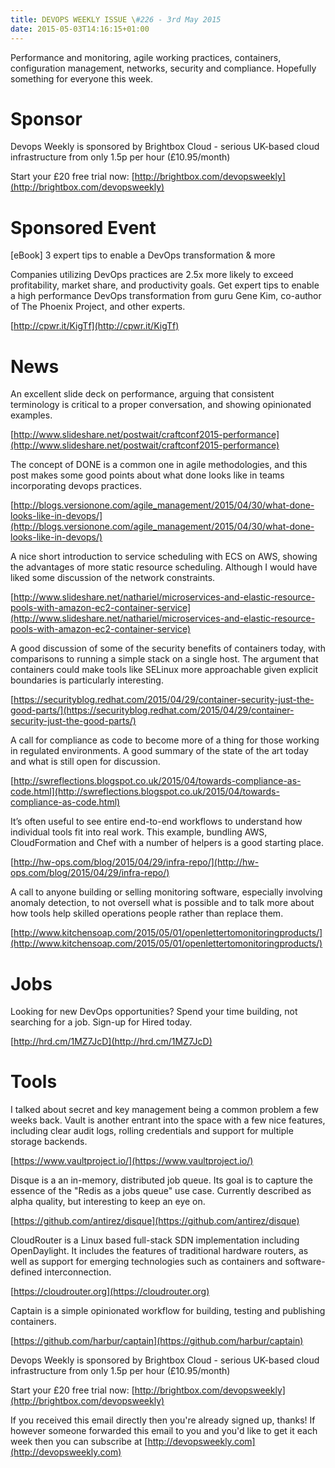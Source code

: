 ```yaml
---
title: DEVOPS WEEKLY ISSUE \#226 - 3rd May 2015 
date: 2015-05-03T14:16:15+01:00
---
```


Performance and monitoring, agile working practices, containers, configuration management, networks, security and compliance. Hopefully something for everyone this week.


Sponsor
======

Devops Weekly is sponsored by Brightbox Cloud - serious UK-based cloud infrastructure from only 1.5p per hour (£10.95/month)

Start your £20 free trial now: [http://brightbox.com/devopsweekly](http://brightbox.com/devopsweekly)


Sponsored Event
=============

[eBook] 3 expert tips to enable a DevOps transformation & more

Companies utilizing DevOps practices are 2.5x more likely to exceed profitability, market share, and productivity goals. Get expert tips to enable a high performance DevOps transformation from guru Gene Kim, co-author of The Phoenix Project, and other experts.

[http://cpwr.it/KigTf](http://cpwr.it/KigTf)


News
====

An excellent slide deck on performance, arguing that consistent terminology is critical to a proper conversation, and showing opinionated examples.

[http://www.slideshare.net/postwait/craftconf2015-performance](http://www.slideshare.net/postwait/craftconf2015-performance)


The concept of DONE is a common one in agile methodologies, and this post makes some good points about what done looks like in teams incorporating devops practices.

[http://blogs.versionone.com/agile_management/2015/04/30/what-done-looks-like-in-devops/](http://blogs.versionone.com/agile_management/2015/04/30/what-done-looks-like-in-devops/)


A nice short introduction to service scheduling with ECS on AWS, showing the advantages of more static resource scheduling. Although I would have liked some discussion of the network constraints.

[http://www.slideshare.net/nathariel/microservices-and-elastic-resource-pools-with-amazon-ec2-container-service](http://www.slideshare.net/nathariel/microservices-and-elastic-resource-pools-with-amazon-ec2-container-service)


A good discussion of some of the security benefits of containers today, with comparisons to running a simple stack on a single host. The argument that containers could make tools like SELinux more approachable given explicit boundaries is particularly interesting.

[https://securityblog.redhat.com/2015/04/29/container-security-just-the-good-parts/](https://securityblog.redhat.com/2015/04/29/container-security-just-the-good-parts/)


A call for compliance as code to become more of a thing for those working in regulated environments. A good summary of the state of the art today and what is still open for discussion.

[http://swreflections.blogspot.co.uk/2015/04/towards-compliance-as-code.html](http://swreflections.blogspot.co.uk/2015/04/towards-compliance-as-code.html)


It’s often useful to see entire end-to-end workflows to understand how individual tools fit into real work. This example, bundling AWS, CloudFormation and Chef with a number of helpers is a good starting place.

[http://hw-ops.com/blog/2015/04/29/infra-repo/](http://hw-ops.com/blog/2015/04/29/infra-repo/)


A call to anyone building or selling monitoring software, especially involving anomaly detection, to not oversell what is possible and to talk more about how tools help skilled operations people rather than replace them.

[http://www.kitchensoap.com/2015/05/01/openlettertomonitoringproducts/](http://www.kitchensoap.com/2015/05/01/openlettertomonitoringproducts/)


Jobs
====

Looking for new DevOps opportunities? Spend your time building, not searching for a job. Sign-up for Hired today.

[http://hrd.cm/1MZ7JcD](http://hrd.cm/1MZ7JcD)


Tools
=====

I talked about secret and key management being a common problem a few weeks back. Vault is another entrant into the space with a few nice features, including clear audit logs, rolling credentials and support for multiple storage backends.

[https://www.vaultproject.io/](https://www.vaultproject.io/)


Disque is a an in-memory, distributed job queue. Its goal is to capture the essence of the "Redis as a jobs queue" use case. Currently described as alpha quality, but interesting to keep an eye on.

[https://github.com/antirez/disque](https://github.com/antirez/disque)


CloudRouter is a Linux based full-stack SDN implementation including OpenDaylight.  It includes the features of traditional hardware routers, as well as support for emerging technologies such as containers and software-defined interconnection.

[https://cloudrouter.org](https://cloudrouter.org)


Captain is a simple opinionated workflow for building, testing and publishing containers.

[https://github.com/harbur/captain](https://github.com/harbur/captain)



Devops Weekly is sponsored by Brightbox Cloud - serious UK-based cloud infrastructure from only 1.5p per hour (£10.95/month)

Start your £20 free trial now: [http://brightbox.com/devopsweekly](http://brightbox.com/devopsweekly)


If you received this email directly then you're already signed up, thanks! If however someone forwarded this email to you and you'd like to get it each week then you can subscribe at [http://devopsweekly.com](http://devopsweekly.com)

